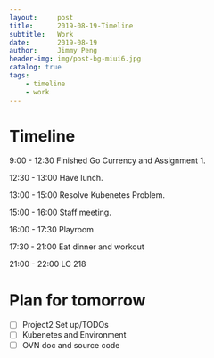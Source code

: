 ```yaml
---
layout:     post
title:      2019-08-19-Timeline
subtitle:   Work
date:       2019-08-19
author:     Jimmy Peng
header-img: img/post-bg-miui6.jpg
catalog: true
tags:
    - timeline
    - work
---
```


# Timeline

9:00 - 12:30 Finished Go Currency and Assignment 1.

12:30 - 13:00 Have lunch.

13:00 - 15:00 Resolve Kubenetes Problem.

15:00 - 16:00 Staff meeting.

16:00 - 17:30 Playroom

17:30 - 21:00 Eat dinner and workout

21:00 - 22:00 LC 218

# Plan for tomorrow
- [ ]  Project2 Set up/TODOs
- [ ] Kubenetes and Environment
- [ ] OVN doc and source code
